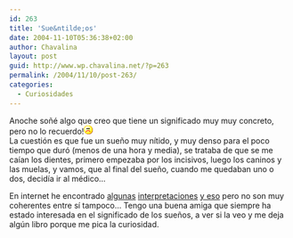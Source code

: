 ```yaml
---
id: 263
title: 'Sue&ntilde;os'
date: 2004-11-10T05:36:38+02:00
author: Chavalina
layout: post
guid: http://www.wp.chavalina.net/?p=263
permalink: /2004/11/10/post-263/
categories:
  - Curiosidades
---
```

Anoche so&ntilde;&eacute; algo que creo que tiene un significado muy muy concreto, pero no lo recuerdo!![emo](/imagenes/emoticonos/triste.gif)  
La cuesti&oacute;n es que fue un sue&ntilde;o muy n&iacute;tido, y muy denso para el poco tiempo que dur&oacute; (menos de una hora y media), se trataba de que se me ca&iacute;an los dientes, primero empezaba por los incisivos, luego los caninos y las muelas, y vamos, que al final del sue&ntilde;o, cuando me quedaban uno o dos, decid&iacute;a ir al m&eacute;dico&#8230;

En internet he encontrado <a href="http://www.dreamsonweb.net/es/sognodelgiorno/200405/caida_de_dientes_926.html" target="_blank">algunas</a> <a href="http://www.zonalibre.org/blog/dario/archives/000025.html" target="_blank">interpretaciones</a> <a href="http://usuarios.lycos.es/mas_alla/sueno/inter.htm" target="_blank">y eso</a> pero no son muy coherentes entre s&iacute; tampoco&#8230; Tengo una buena amiga que siempre ha estado interesada en el significado de los sue&ntilde;os, a ver si la veo y me deja alg&uacute;n libro porque me pica la curiosidad.